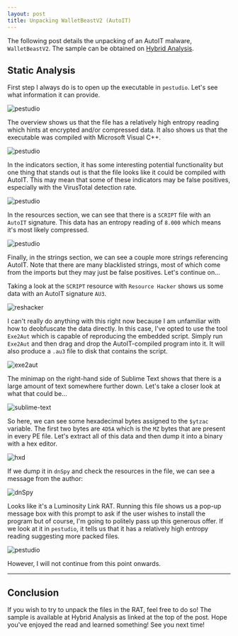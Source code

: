 ```yaml
---
layout: post
title: Unpacking WalletBeastV2 (AutoIT)
---
```


The following post details the unpacking of an AutoIT malware, `WalletBeastV2`. The sample can be obtained on [Hybrid Analysis](https://www.hybrid-analysis.com/sample/64c5c4d4997c267f7ba0f362e507540e3f1cbd8b5b92b2a21ec90be6a4c39bcd?environmentId=100).

## Static Analysis

First step I always do is to open up the executable in `pestudio`. Let's see what information it can provide.

![pestudio](/images/2018-01-18-WalletBeastV2/Windows%207%20x64%20Malnalysis-2018-01-18-00-47-08.png)

The overview shows us that the file has a relatively high entropy reading which hints at encrypted and/or compressed data. It also shows us that the executable was compiled with Microsoft Visual C++.

![pestudio](/images/2018-01-18-WalletBeastV2/Windows%207%20x64%20Malnalysis-2018-01-18-00-47-22.png)

In the indicators section, it has some interesting potential functionality but one thing that stands out is that the file looks like it could be compiled with AutoIT. This may mean that some of these indicators may be false positives, especially with the VirusTotal detection rate.

![pestudio](/images/2018-01-18-WalletBeastV2/Windows%207%20x64%20Malnalysis-2018-01-18-00-47-29.png)

In the resources section, we can see that there is a `SCRIPT` file with an `AutoIT` signature. This data has an entropy reading of `8.000` which means it's most likely compressed.

![pestudio](/images/2018-01-18-WalletBeastV2/Windows%207%20x64%20Malnalysis-2018-01-18-00-49-53.png)

Finally, in the strings section, we can see a couple more strings referencing AutoIT. Note that there are many blacklisted strings, most of which come from the imports but they may just be false positives. Let's continue on...

Taking a look at the `SCRIPT` resource with `Resource Hacker` shows us some data with an AutoIT signature `AU3`.

![reshacker](/images/2018-01-18-WalletBeastV2/Windows%207%20x64%20Malnalysis-2018-01-18-01-01-03.png)

I can't really do anything with this right now because I am unfamiliar with how to deobfuscate the data directly. In this case, I've opted to use the tool `Exe2Aut` which is capable of reproducing the embedded script. Simply run `Exe2Aut` and then drag and drop the AutoIT-compiled program into it. It will also produce a `.au3` file to disk that contains the script.

![exe2aut](/images/2018-01-18-WalletBeastV2/Windows%207%20x64%20Malnalysis-2018-01-18-01-06-59.png)

The minimap on the right-hand side of Sublime Text shows that there is a large amount of text somewhere further down. Let's take a closer look at what that could be...

![sublime-text](/images/2018-01-18-WalletBeastV2/Windows%207%20x64%20Malnalysis-2018-01-18-01-11-28.png)

So here, we can see some hexadecimal bytes assigned to the `$ytzac` variable. The first two bytes are `4D5A` which is the `MZ` bytes that are present in every PE file. Let's extract all of this data and then dump it into a binary with a hex editor.

![hxd](/images/2018-01-18-WalletBeastV2/Windows%207%20x64%20Malnalysis-2018-01-18-02-10-04.png)

If we dump it in `dnSpy` and check the resources in the file, we can see a message from the author:

![dnSpy](/images/2018-01-18-WalletBeastV2/Windows%207%20x64%20Malnalysis-2018-01-18-02-29-47.png)

Looks like it's a Luminosity Link RAT. Running this file shows us a pop-up message box with this prompt to ask if the user wishes to install the program but of course, I'm going to politely pass up this generous offer. If we look at it in `pestudio`, it tells us that it has a relatively high entropy reading suggesting more packed files.

![pestudio](/images/2018-01-18-WalletBeastV2/Windows%207%20x64%20Malnalysis-2018-01-18-02-32-50.png)

However, I will not continue from this point onwards.

----

## Conclusion

If you wish to try to unpack the files in the RAT, feel free to do so! The sample is available at Hybrid Analysis as linked at the top of the post. Hope you've enjoyed the read and learned something! See you next time!
